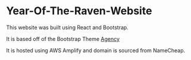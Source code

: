 # Year-Of-The-Raven-Website

This website was built using React and Bootstrap.

It is based off of the Bootstrap Theme [Agency](https://startbootstrap.com/theme/agency)

It is hosted using AWS Amplify and domain is sourced from NameCheap.